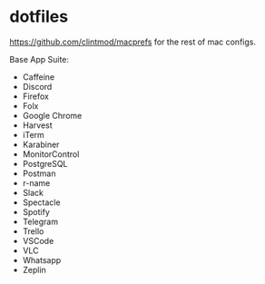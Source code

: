 # dotfiles

https://github.com/clintmod/macprefs for the rest of mac configs.


Base App Suite:

- Caffeine
- Discord
- Firefox
- Folx
- Google Chrome
- Harvest
- iTerm
- Karabiner
- MonitorControl
- PostgreSQL
- Postman
- r-name
- Slack
- Spectacle
- Spotify
- Telegram
- Trello
- VSCode
- VLC
- Whatsapp
- Zeplin
